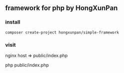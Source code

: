## framework for php by HongXunPan

### install

`composer create-project hongxunpan/simple-framework`

### visit

nginx host => public/index.php

php public/index.php

